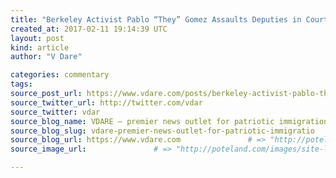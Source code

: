```yaml
---
title: "Berkeley Activist Pablo “They” Gomez Assaults Deputies in Courthouse" # => "I Made a Pretty Gem - Planet.rb"
created_at: 2017-02-11 19:14:39 UTC
layout: post
kind: article
author: "V Dare"

categories: commentary
tags: 
source_post_url: https://www.vdare.com/posts/berkeley-activist-pablo-they-gomez-assaults-deputies-in-courthouse    # => "http://poteland.com/blog/i-made-a-pretty-gem-planet-dot-rb/"
source_twitter_url: http://twitter.com/vdar
source_twitter: vdar
source_blog_name: VDARE – premier news outlet for patriotic immigration reform
source_blog_slug: vdare-premier-news-outlet-for-patriotic-immigratio              # => "this-is-where-i-tell-you-stuff"
source_blog_url: https://www.vdare.com               # => "http://poteland.com/articles"
source_image_url:               # => "http://poteland.com/images/site-logo.png"

---
```



<!--
   &lt;div class=&quot;pf-content&quot;&gt;&lt;p&gt;In more Berkeley leftist violence news, from &lt;em&gt;KQED News&lt;/em&gt;:&lt;/p&gt;
&lt;blockquote&gt;&lt;p&gt;&lt;a title=&quot;https://ww2.kqed.org/news/2017/02/01/hearing-for-berkeley-murder-suspect-delayed-after-courtroom-incident/&quot; href=&quot;https://ww2.kqed.org/news/2017/02/01/hearing-for-berkeley-murder-suspect-delayed-after-courtroom-incident/&quot;&gt;Hearing for Berkeley Murder Suspect Delayed After Courtroom Incident&lt;/a&gt;&lt;/p&gt;
&lt;p&gt;By Alyssa Jeong Perry and Dan Brekke&lt;/p&gt;
&lt;p&gt;FEBRUARY 1, 2017&lt;/p&gt;
&lt;p&gt;Pablo Gomez, 22, is charged with first-degree murder in the fatal Jan. 6 stabbing of &lt;a href=&quot;http://www.vdare.com/posts/was-theys-murder-of-a-berkeley-schoolteacher-a-hate-crime&quot;&gt;27-year-old Emilie Inman&lt;/a&gt; at her home on Ashby Avenue. …&lt;/p&gt;
&lt;p&gt;Members of Gomez’s family, friends from the UC Berkeley community and Inman’s Ashby Avenue housemates were in court for the 9 a.m. arraignment. The spectators were present when Gomez, wearing a red jail jumpsuit, met with a public defender, George Arroyo, in a small room adjoining the courtroom.&lt;/p&gt;
&lt;p&gt;Arroyo emerged from the meeting after a few minutes as the sound of banging and screaming came from the room.&lt;/p&gt;
&lt;p&gt;“He is losing it,” Arroyo said.&lt;/p&gt;&lt;div id=&quot;57966237cc52c74a5e1363c4&quot; class=&quot;vdb_player vdb_57966237cc52c74a5e1363c456bcd17ce4b018167fea5539&quot;&gt;    &lt;/div&gt;&lt;/blockquote&gt;
&lt;p&gt;Well of course they is. You called them “he” rather than&lt;a href=&quot;http://www.vdare.com/posts/pablo-gomez-jr-is-suspected-of-homicide-but-they-deserve-to-be-known-by-the-gender-pronoun-they-prefer&quot;&gt; they’s preferred pronoun “they.”&lt;/a&gt; What kind of Bay Area lawyer are you not to first ask about pronouns?&lt;/p&gt;
&lt;blockquote&gt;&lt;p&gt;A sheriff’s deputy rushed to the room, and shouts of “Get off me!” could be heard in the courtroom. Two more deputies responded and wrestled the 5-foot-5-inch, 110-pound Gomez to the floor.&lt;/p&gt;
&lt;p&gt;Gomez, who is being held without bail at Alameda County’s Santa Rita Jail, was dragged from the courtroom as family and friends wept. One of the deputies had what appeared to be a deep scratch on one hand.&lt;/p&gt;&lt;/blockquote&gt;
&lt;p&gt;Read the whole thing &lt;a title=&quot;https://ww2.kqed.org/news/2017/02/01/hearing-for-berkeley-murder-suspect-delayed-after-courtroom-incident/&quot; href=&quot;https://ww2.kqed.org/news/2017/02/01/hearing-for-berkeley-murder-suspect-delayed-after-courtroom-incident/&quot;&gt;there&lt;/a&gt;.&lt;/p&gt;
&lt;p&gt;Here’s Pablo’s &lt;a title=&quot;https://www.facebook.com/pablo.gomez.1840&quot; href=&quot;https://www.facebook.com/pablo.gomez.1840&quot;&gt;Facebook page&lt;/a&gt;.&lt;/p&gt;
&lt;p&gt;[&lt;a href=&quot;http://www.unz.com/isteve/berkeley-activist-pablo-they-gomez-assaults-deputies-in-courthouse/&quot;&gt;Comment at Unz.com&lt;/a&gt;]&lt;/p&gt;
&lt;/div&gt;           # => "I’ve been hurting to write this ever since we had the idea of creating a Planet for Cubox..." (Continued)
   vdare-premier-news-outlet-for-patriotic-immigratio              # => "this-is-where-i-tell-you-stuff"
   https://www.vdare.com               # => "http://poteland.com/articles"
                 # => "http://poteland.com/images/site-logo.png"
<div class="pf-content"><p>In more Berkeley leftist violence news, from <em>KQED News</em>:</p>
<blockquote><p><a title="https://ww2.kqed.org/news/2017/02/01/hearing-for-berkeley-murder-suspect-delayed-after-courtroom-incident/" href="https://ww2.kqed.org/news/2017/02/01/hearing-for-berkeley-murder-suspect-delayed-after-courtroom-incident/">Hearing for Berkeley Murder Suspect Delayed After Courtroom Incident</a></p>
<p>By Alyssa Jeong Perry and Dan Brekke</p>
<p>FEBRUARY 1, 2017</p>
<p>Pablo Gomez, 22, is charged with first-degree murder in the fatal Jan. 6 stabbing of <a href="http://www.vdare.com/posts/was-theys-murder-of-a-berkeley-schoolteacher-a-hate-crime">27-year-old Emilie Inman</a> at her home on Ashby Avenue. …</p>
<p>Members of Gomez’s family, friends from the UC Berkeley community and Inman’s Ashby Avenue housemates were in court for the 9 a.m. arraignment. The spectators were present when Gomez, wearing a red jail jumpsuit, met with a public defender, George Arroyo, in a small room adjoining the courtroom.</p>
<p>Arroyo emerged from the meeting after a few minutes as the sound of banging and screaming came from the room.</p>
<p>“He is losing it,” Arroyo said.</p><div id="57966237cc52c74a5e1363c4" class="vdb_player vdb_57966237cc52c74a5e1363c456bcd17ce4b018167fea5539">    </div></blockquote>
<p>Well of course they is. You called them “he” rather than<a href="http://www.vdare.com/posts/pablo-gomez-jr-is-suspected-of-homicide-but-they-deserve-to-be-known-by-the-gender-pronoun-they-prefer"> they’s preferred pronoun “they.”</a> What kind of Bay Area lawyer are you not to first ask about pronouns?</p>
<blockquote><p>A sheriff’s deputy rushed to the room, and shouts of “Get off me!” could be heard in the courtroom. Two more deputies responded and wrestled the 5-foot-5-inch, 110-pound Gomez to the floor.</p>
<p>Gomez, who is being held without bail at Alameda County’s Santa Rita Jail, was dragged from the courtroom as family and friends wept. One of the deputies had what appeared to be a deep scratch on one hand.</p></blockquote>
<p>Read the whole thing <a title="https://ww2.kqed.org/news/2017/02/01/hearing-for-berkeley-murder-suspect-delayed-after-courtroom-incident/" href="https://ww2.kqed.org/news/2017/02/01/hearing-for-berkeley-murder-suspect-delayed-after-courtroom-incident/">there</a>.</p>
<p>Here’s Pablo’s <a title="https://www.facebook.com/pablo.gomez.1840" href="https://www.facebook.com/pablo.gomez.1840">Facebook page</a>.</p>
<p>[<a href="http://www.unz.com/isteve/berkeley-activist-pablo-they-gomez-assaults-deputies-in-courthouse/">Comment at Unz.com</a>]</p>
</div><div class="">
    <i>Source: <a href="https://www.vdare.com">VDARE – premier news outlet for patriotic immigration reform</a></i>
</div>
